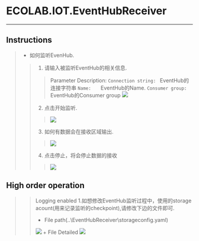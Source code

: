 # ECOLAB.IOT.EventHubReceiver 
***
## Instructions  
> * 如何监听EvenHub.
>> 1. 请输入被监听EventHub的相关信息.
>>> Parameter Description:
>>> `Connection string:` ` `EventHub的连接字符串
>>> `Name:` ` ` ` ` EventHub的Name.
>>> `Consumer group:` EventHub的Consumer group
>>> <img src="/img/1.png"/>
>> 2. 点击开始监听.
>>> <img src="/img/2.png"/>
>> 3. 如何有数据会在接收区域输出.
>>> <img src="/img/4.png"/>
>> 4. 点击停止，将会停止数据的接收
>>> <img src="/img/3.png"/>
## High order operation
>> Logging enabled
> 1.如想修改EventHub监听过程中，使用的storage acount(用来记录监听的checkpoint),请修改下边的文件即可.
>> + File path(..\EventHubReceiver\storageconfig.yaml)
>>  <img src="/img/6.png"/> 
>> + File Detailed
>>  <img src="/img/5.png"/>

